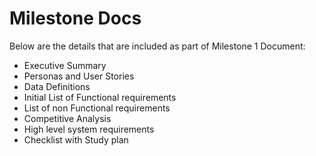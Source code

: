 # Milestone Docs
Below are the details that are included as part of Milestone 1 Document:
- Executive Summary
- Personas and User Stories
- Data Definitions
- Initial List of Functional requirements
- List of non Functional requirements
- Competitive Analysis
- High level system requirements
- Checklist with Study plan

